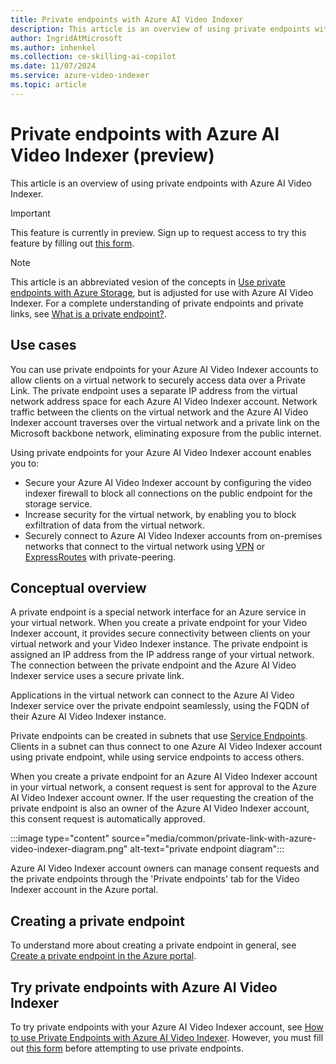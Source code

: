 ```yaml
---
title: Private endpoints with Azure AI Video Indexer
description: This article is an overview of using private endpoints with Azure AI Video Indexer.
author: IngridAtMicrosoft
ms.author: inhenkel
ms.collection: ce-skilling-ai-copilot
ms.date: 11/07/2024
ms.service: azure-video-indexer
ms.topic: article
---
```


# Private endpoints with Azure AI Video Indexer (preview)

This article is an overview of using private endpoints with Azure AI Video Indexer.

> [!IMPORTANT]
> This feature is currently in preview. Sign up to request access to try this feature by filling out [this form](https://aka.ms/vi-enable-private-endpoint).

> [!NOTE]
> This article is an abbreviated vesion of the concepts in [Use private endpoints with Azure Storage](/azure/storage/common/storage-private-endpoints), but is adjusted for use with Azure AI Video Indexer. For a complete understanding of private endpoints and private links, see [What is a private endpoint?](/azure/private-link/private-endpoint-overview).

## Use cases

You can use private endpoints for your Azure AI Video Indexer accounts to allow clients on a virtual network to securely access data over a Private Link. The private endpoint uses a separate IP address from the virtual network address space for each Azure AI Video Indexer account. Network traffic between the clients on the virtual network and the Azure AI Video Indexer account traverses over the virtual network and a private link on the Microsoft backbone network, eliminating exposure from the public internet.

Using private endpoints for your Azure AI Video Indexer account enables you to:

- Secure your Azure AI Video Indexer account by configuring the video indexer firewall to block all connections on the public endpoint for the storage service.
- Increase security for the virtual network, by enabling you to block exfiltration of data from the virtual network.
- Securely connect to Azure AI Video Indexer accounts from on-premises networks that connect to the virtual network using [VPN](/azure/vpn-gateway/vpn-gateway-about-vpngateways) or [ExpressRoutes](/azure/expressroute/expressroute-locations) with private-peering.

## Conceptual overview

A private endpoint is a special network interface for an Azure service in your virtual network. When you create a private endpoint for your Video Indexer account, it provides secure connectivity between clients on your virtual network and your Video Indexer instance. The private endpoint is assigned an IP address from the IP address range of your virtual network. The connection between the private endpoint and the Azure AI Video Indexer service uses a secure private link.

Applications in the virtual network can connect to the Azure AI Video Indexer service over the private endpoint seamlessly, using the FQDN of their Azure AI Video Indexer instance. 

Private endpoints can be created in subnets that use [Service Endpoints](/azure/virtual-network/virtual-network-service-endpoints-overview). Clients in a subnet can thus connect to one Azure AI Video Indexer account using private endpoint, while using service endpoints to access others.

When you create a private endpoint for an Azure AI Video Indexer account in your virtual network, a consent request is sent for approval to the Azure AI Video Indexer account owner. If the user requesting the creation of the private endpoint is also an owner of the Azure AI Video Indexer account, this consent request is automatically approved.

:::image type="content" source="media/common/private-link-with-azure-video-indexer-diagram.png" alt-text="private endpoint diagram":::

Azure AI Video Indexer account owners can manage consent requests and the private endpoints through the 'Private endpoints' tab for the Video Indexer account in the Azure portal.

## Creating a private endpoint

To understand more about creating a private endpoint in general, see [Create a private endpoint in the Azure portal](/azure/private-link/create-private-endpoint-portal?tabs=dynamic-ip).

## Try private endpoints with Azure AI Video Indexer

To try private endpoints with your Azure AI Video Indexer account, see [How to use Private Endpoints with Azure AI Video Indexer](private-endpoint-how-to.md). However, you must fill out [this form](https://aka.ms/vi-enable-private-endpoint) before attempting to use private endpoints.
